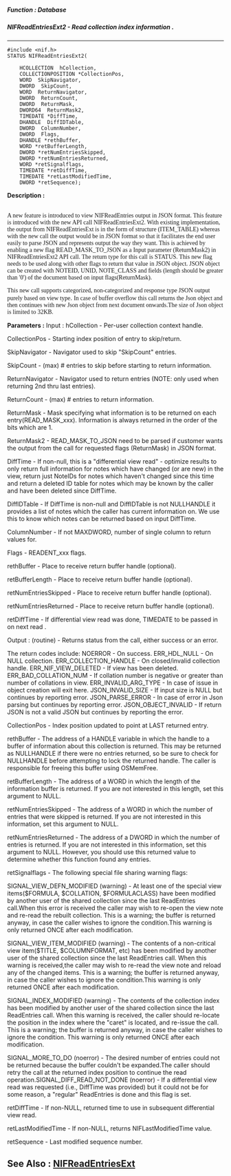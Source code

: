 ##### Function : Database 
##### NIFReadEntriesExt2 - Read collection index information .
---
```
#include <nif.h>
STATUS NIFReadEntriesExt2(

	HCOLLECTION  hCollection,
	COLLECTIONPOSITION *CollectionPos,
	WORD  SkipNavigator,
	DWORD  SkipCount,
	WORD  ReturnNavigator,
	DWORD  ReturnCount,
	DWORD  ReturnMask,
	DWORD64  ReturnMask2,
	TIMEDATE *DiffTime,
	DHANDLE  DiffIDTable,
	DWORD  ColumnNumber,
	DWORD  Flags,
	DHANDLE *rethBuffer,
	WORD *retBufferLength,
	DWORD *retNumEntriesSkipped,
	DWORD *retNumEntriesReturned,
	WORD *retSignalflags,
	TIMEDATE *retDiffTime,
	TIMEDATE *retLastModifiedTime,
	DWORD *retSequence);
```

**Description :**

<br>
<font face="Times New Roman">A new feature is introduced to view NIFReadEntries output in JSON format. This feature is introduced with the new API call NIFReadEntriesExt2. With existing implementation, the output from NIFReadEntriesExt is in the form of structure (ITEM_TABLE) whereas with the new call the output would be in JSON format so that it facilitates the end user easily to parse JSON and represents output the way they want. This is achieved by enabling a new flag READ_MASK_TO_JSON as a Input parameter (ReturnMask2) in NIFReadEntriesExt2 API call. The return type for this call is STATUS. This new flag needs to be used along with other flags to return that value in JSON object. JSON object can be created with NOTEID, UNID, NOTE_CLASS and fields (length should be greater than '0') of the document based on input flags(ReturnMask).</font>
<p><font face="Times New Roman">This new call supports categorized, non-categorized and response type JSON output purely based on view type</font>. <font face="Times New Roman">In case of buffer overflow this call returns the Json object and then continues with new Json object from next document onwards.The size of Json object is limited to 32KB.</font>


**Parameters :**
Input :
hCollection  -  Per-user collection context handle.

CollectionPos  -  Starting index position of entry to skip/return.

SkipNavigator  -  Navigator used to skip "SkipCount" entries.

SkipCount  -  (max) # entries to skip before starting to return information.

ReturnNavigator  -  Navigator used to return entries (NOTE: only used when returning 2nd thru last entries).

ReturnCount  -  (max) # entries to return information.

ReturnMask  -  Mask specifying what information is to be returned on each entry(READ_MASK_xxx).  Information is always returned in the order of the bits which are 1.

ReturnMask2  -  READ_MASK_TO_JSON need to be parsed if customer wants the output from the call for requested flags (ReturnMask) in JSON format.

DiffTime  -  If non-null, this is a "differential view read" - optimize results to only return full information for notes which have changed (or are new) in the view, return just NoteIDs for notes which haven't changed since this time and return a deleted ID table for notes which may be known by the caller and have been deleted since DiffTime.

DiffIDTable  -  If DiffTime is non-null and DiffIDTable is not NULLHANDLE it provides a list of notes which the caller has current information on. We use this to know which notes can be returned based on input DiffTime.

ColumnNumber  -  If not MAXDWORD, number of single column to return values for.

Flags  -  READENT_xxx flags.

rethBuffer  -  Place to receive return buffer handle (optional).

retBufferLength  -  Place to receive return buffer handle (optional).

retNumEntriesSkipped  -  Place to receive return buffer handle (optional).

retNumEntriesReturned  -  Place to receive return buffer handle (optional).

retDiffTime  -  If differential view read was done, TIMEDATE to be passed in on next read .

Output :
(routine)  -  Returns status from the call, either success or an error.

The return codes include: 
NOERROR - On success. 
ERR_HDL_NULL - On NULL collection. 
ERR_COLLECTION_HANDLE - On closed/invalid collection handle. 
ERR_NIF_VIEW_DELETED - If view has been deleted. 
ERR_BAD_COLLATION_NUM - If collation number is negative or greater than number of collations in view.
ERR_INVALID_ARG_TYPE	- In case of issue in object creation will exit here.
JSON_INVALID_SIZE  - If input size is NULL but continues by reporting error.
JSON_PARSE_ERROR - In case of error in Json parsing  but continues by reporting error.
JSON_OBJECT_INVALID - If return JSON is not a valid JSON but continues by reporting the error.


CollectionPos  -  Index position updated to point at LAST returned entry.

rethBuffer  -  The address of a HANDLE variable in which the handle to a buffer of information about this collection is returned.  This may be returned as NULLHANDLE if there were no entries returned, so be sure to check for NULLHANDLE before attempting to lock the returned handle. The caller is responsible for freeing this buffer using OSMemFree.

retBufferLength  -  The address of a WORD in which the length of the information buffer is returned. If you are not interested in this length, set this argument to NULL.

retNumEntriesSkipped  -  The address of a WORD in which the number of entries that were skipped is returned. If you are not interested in this information, set this argument to NULL.

retNumEntriesReturned  -  The address of a DWORD in which the number of entries is returned. If you are not interested in this information, set this argument to NULL.  However, you should use this returned value to determine whether this function found any entries.

retSignalflags  -  The following special file sharing warning flags:
		
SIGNAL_VIEW_DEFN_MODIFIED (warning) - At least one of the special view items($FORMULA, $COLLATION, $FORMULACLASS) have been modified by another user of the shared collection since the last ReadEntries call.When this error is received the caller may wish to re-open the view note and re-read the rebuilt collection. This is a warning; the buffer is returned anyway, in case the caller wishes to ignore the condition.This warning is only returned ONCE after each modification.
		
SIGNAL_VIEW_ITEM_MODIFIED (warning) - The contents of a non-critical view item($TITLE, $COLUMNFORMAT, etc) has been modified by another user of the shared collection since the last ReadEntries call.  When this warning is received,the caller may wish to re-read the view note and reload any of the changed items.  This is a warning; the buffer is returned anyway, in case the caller wishes to ignore the condition.This warning is only returned ONCE after each modification.
		
SIGNAL_INDEX_MODIFIED (warning) - The contents of the collection index has been modified by another user of the shared collection since the last ReadEntries call.  When this warning is received, the caller should re-locate the position in the index where the "caret" is located, and re-issue the call.  This is a warning; the buffer is returned anyway, in case the caller wishes to ignore the condition.  This warning is only returned ONCE after each modification.
		
SIGNAL_MORE_TO_DO (noerror) - The desired number of entries could not be returned because the buffer couldn't be expanded.The caller should retry the call at the returned index position to continue the read operation.SIGNAL_DIFF_READ_NOT_DONE (noerror) - If a differential view read was requested (i.e., DiffTime was provided) but it could not be for some reason, a "regular" ReadEntries is done and this flag is set.

retDiffTime  -  If non-NULL, returned time to use in subsequent differential view read.

retLastModifiedTime  -  If non-NULL, returns NIFLastModifiedTime value.

retSequence  -  Last modified sequence number.



**See Also :**
[NIFReadEntriesExt](./NIFReadEntriesExt.md)
---
